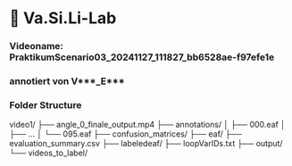 # 🥼 Va.Si.Li-Lab

### Videoname: PraktikumScenario03_20241127_111827_bb6528ae-f97efe1e

### annotiert von V***_E***

### Folder Structure

video1/
├── angle_0_finale_output.mp4
├── annotations/
│   ├── 000.eaf
│   ├── ...
│   └── 095.eaf
├── confusion_matrices/
├── eaf/
├── evaluation_summary.csv
├── labeledeaf/
├── loopVarIDs.txt
├── output/
└── videos_to_label/
